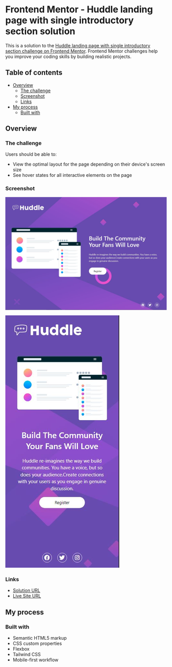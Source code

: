 # Frontend Mentor - Huddle landing page with single introductory section solution

This is a solution to the [Huddle landing page with single introductory section challenge on Frontend Mentor](https://www.frontendmentor.io/challenges/huddle-landing-page-with-a-single-introductory-section-B_2Wvxgi0). Frontend Mentor challenges help you improve your coding skills by building realistic projects. 

## Table of contents

- [Overview](#overview)
  - [The challenge](#the-challenge)
  - [Screenshot](#screenshot)
  - [Links](#links)
- [My process](#my-process)
  - [Built with](#built-with)

## Overview

### The challenge

Users should be able to:

- View the optimal layout for the page depending on their device's screen size
- See hover states for all interactive elements on the page

### Screenshot

![](./screenshot1.jpg)

![](./screenshot2.jpg)

### Links

- [Solution URL](https://github.com/mriyaz/Huddle-landing-page-with-single-introductory-section-challenge)
- [Live Site URL](https://mriyaz.github.io/Huddle-landing-page-with-single-introductory-section-challenge/)


## My process

### Built with

- Semantic HTML5 markup
- CSS custom properties
- Flexbox
- Tailwind CSS
- Mobile-first workflow